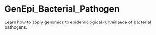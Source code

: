 # GenEpi_Bacterial_Pathogen
Learn how to apply genomics to epidemiological surveillance of bacterial pathogens.

